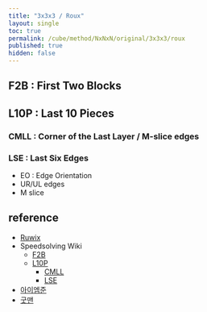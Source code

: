 ```yaml
---
title: "3x3x3 / Roux"
layout: single
toc: true
permalink: /cube/method/NxNxN/original/3x3x3/roux
published: true
hidden: false
---
```


<head>
  <base target="_blank">
  <style>
    .iframe-wrapper {
      overflow    : hidden;
    }
    iframe {
      width       : 250px;
      height      : 330px;
      margin-top  : -20px;
      border      : none;
    }
  </style>
</head>



## F2B : First Two Blocks



## L10P : Last 10 Pieces

### CMLL : Corner of the Last Layer / M-slice edges

### LSE : Last Six Edges

- EO : Edge Orientation
- UR/UL edges
- M slice



## reference

- [Ruwix](https://ruwix.com/the-rubiks-cube/different-rubiks-cube-solving-methods/roux-method/)
- Speedsolving Wiki
  - [F2B](https://www.speedsolving.com/wiki/index.php/F2B)
  - [L10P](https://www.speedsolving.com/wiki/index.php/L10P)
    - [CMLL](https://www.speedsolving.com/wiki/index.php/CMLL)
    - [LSE](https://www.speedsolving.com/wiki/index.php/LSE)
- [아이엠준](https://youtu.be/_yLfgnEx3ao)
- [굿맨](https://youtu.be/rNmTFNgFSeI)
